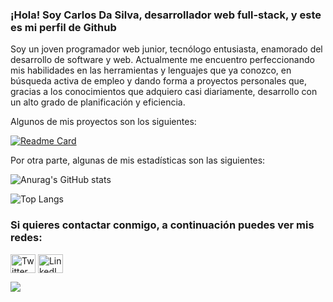 ### ¡Hola! Soy Carlos Da Silva, desarrollador web full-stack, y este es mi perfil de Github

Soy un joven programador web junior, tecnólogo entusiasta, enamorado del desarrollo de software y web.
Actualmente me encuentro perfeccionando mis habilidades en las herramientas y lenguajes que ya conozco, en búsqueda activa de empleo y dando forma a proyectos personales que, gracias a los conocimientos que adquiero casi diariamente, desarrollo con un alto grado de planificación y eficiencia.



<!--
Here are some ideas to get you started:

- 🔭 I’m currently working on ...
- 🌱 I’m currently learning ...
- 👯 I’m looking to collaborate on ...
- 🤔 I’m looking for help with ...
- 💬 Ask me about ...
- 📫 How to reach me: ...
- 😄 Pronouns: ...
- ⚡ Fun fact: ...


Gracias a las muchas horas que dedico a mi aprendizaje y mejora, algunos de los lenguajes y herramientas que puedo utilizar son:

<h3 align="left">Languages and Tools:</h3>
<p align="left"> <a href="https://www.cprogramming.com/" target="_blank"> <img src="https://devicons.github.io/devicon/devicon.git/icons/c/c-original.svg" alt="c" width="40" height="40"/> </a> <a href="https://www.w3schools.com/cpp/" target="_blank"> <img src="https://devicons.github.io/devicon/devicon.git/icons/cplusplus/cplusplus-original.svg" alt="cplusplus" width="40" height="40"/> </a> <a href="https://www.w3schools.com/css/" target="_blank"> <img src="https://devicons.github.io/devicon/devicon.git/icons/css3/css3-original-wordmark.svg" alt="css3" width="40" height="40"/> </a> <a href="https://www.figma.com/" target="_blank"> <img src="https://www.vectorlogo.zone/logos/figma/figma-icon.svg" alt="figma" width="40" height="40"/> </a> <a href="https://flutter.dev" target="_blank"> <img src="https://www.vectorlogo.zone/logos/flutterio/flutterio-icon.svg" alt="flutter" width="40" height="40"/> </a> <a href="https://git-scm.com/" target="_blank"> <img src="https://www.vectorlogo.zone/logos/git-scm/git-scm-icon.svg" alt="git" width="40" height="40"/> </a> <a href="https://www.w3.org/html/" target="_blank"> <img src="https://devicons.github.io/devicon/devicon.git/icons/html5/html5-original-wordmark.svg" alt="html5" width="40" height="40"/> </a> <a href="https://www.linux.org/" target="_blank"> <img src="https://devicons.github.io/devicon/devicon.git/icons/linux/linux-original.svg" alt="linux" width="40" height="40"/> </a> <a href="https://www.photoshop.com/en" target="_blank"> <img src="https://devicons.github.io/devicon/devicon.git/icons/photoshop/photoshop-plain.svg" alt="photoshop" width="40" height="40"/> </a> <a href="https://www.python.org" target="_blank"> <img src="https://devicons.github.io/devicon/devicon.git/icons/python/python-original.svg" alt="python" width="40" height="40"/> </a> </p>
-->

Algunos de mis proyectos son los siguientes:

[![Readme Card](https://github-readme-stats.vercel.app/api/pin/?username=CarlosHzDasilva&repo=avistaloo&theme=github_dark)](https://github.com/anuraghazra/github-readme-stats)

Por otra parte, algunas de mis estadísticas son las siguientes:

![Anurag's GitHub stats](https://github-readme-stats.vercel.app/api?username=CarlosHzDasilva&hide=issues,contribs&locale=es&count_private=true&show_icons=true&theme=github_dark&include_all_commits=true&custom_title=Estadisticas+personales)

![Top Langs](https://github-readme-stats.vercel.app/api/top-langs/?username=CarlosHzDasilva&layout=compact&langs_count=10&theme=github_dark&custom_title=Lenguajes+mas+usados)

<h3>Si quieres contactar conmigo, a continuación puedes ver mis redes:</h3>
<p>
<a href="https://twitter.com/carloshzdasilva" target="blank"><img align="center" src="https://cdn.jsdelivr.net/npm/simple-icons@3.0.1/icons/twitter.svg" alt="Twitter de Carlos Da Silva" height="30" width="40" /></a>
<a href="https://www.linkedin.com/in/carloshdezdasilva/" target="blank"><img align="center" src="https://cdn.jsdelivr.net/npm/simple-icons@3.0.1/icons/linkedin.svg" alt="LinkedIn de Carlos Da Silva" height="30" width="40" /></a>
</p>

![](https://komarev.com/ghpvc/?username=CarlosHzDasilva&label=Visitas+recibidas&style=flat-square&color=4C8EDA)
